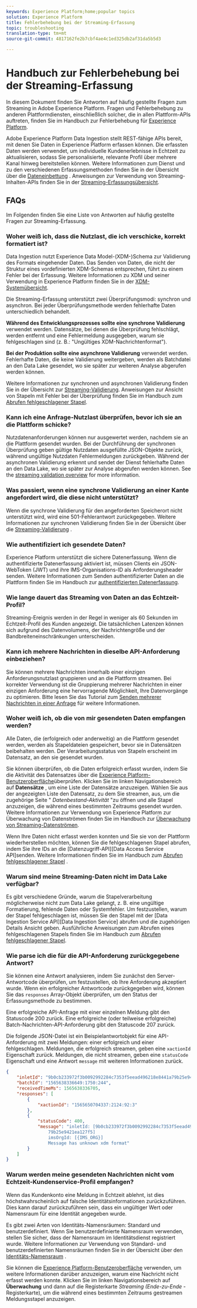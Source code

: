 ```yaml
---
keywords: Experience Platform;home;popular topics
solution: Experience Platform
title: Fehlerbehebung bei der Streaming-Erfassung
topic: troubleshooting
translation-type: tm+mt
source-git-commit: 4817162fe2b7cbf4ae4c1ed325db2af31da5b5d3

---
```



# Handbuch zur Fehlerbehebung bei der Streaming-Erfassung

In diesem Dokument finden Sie Antworten auf häufig gestellte Fragen zum Streaming in Adobe Experience Platform. Fragen und Fehlerbehebung zu anderen Plattformdiensten, einschließlich solcher, die in allen Plattform-APIs auftreten, finden Sie im Handbuch zur Fehlerbehebung für [Experience Platform](../../landing/troubleshooting.md).

Adobe Experience Platform Data Ingestion stellt REST-fähige APIs bereit, mit denen Sie Daten in Experience Platform erfassen können. Die erfassten Daten werden verwendet, um individuelle Kundenerlebnisse in Echtzeit zu aktualisieren, sodass Sie personalisierte, relevante Profil über mehrere Kanal hinweg bereitstellen können. Weitere Informationen zum Dienst und zu den verschiedenen Erfassungsmethoden finden Sie in der Übersicht über die [Dateneinbettung](../home.md) . Anweisungen zur Verwendung von Streaming-Inhalten-APIs finden Sie in der [Streaming-Erfassungsübersicht](../streaming-ingestion/overview.md).

## FAQs

Im Folgenden finden Sie eine Liste von Antworten auf häufig gestellte Fragen zur Streaming-Erfassung.

### Woher weiß ich, dass die Nutzlast, die ich verschicke, korrekt formatiert ist?

Data Ingestion nutzt Experience Data Model-(XDM-)Schema zur Validierung des Formats eingehender Daten. Das Senden von Daten, die nicht der Struktur eines vordefinierten XDM-Schemas entsprechen, führt zu einem Fehler bei der Erfassung. Weitere Informationen zu XDM und seiner Verwendung in Experience Platform finden Sie in der [XDM-Systemübersicht](../../xdm/home.md).

Die Streaming-Erfassung unterstützt zwei Überprüfungsmodi: synchron und asynchron. Bei jeder Überprüfungsmethode werden fehlerhafte Daten unterschiedlich behandelt.

**Während des Entwicklungsprozesses sollte eine synchrone Validierung** verwendet werden. Datensätze, bei denen die Überprüfung fehlschlägt, werden entfernt und eine Fehlermeldung ausgegeben, warum sie fehlgeschlagen sind (z. B.: &quot;Ungültiges XDM-Nachrichtenformat&quot;).

**Bei der Produktion sollte eine asynchrone Validierung** verwendet werden. Fehlerhafte Daten, die keine Validierung weitergeben, werden als Batchdatei an den Data Lake gesendet, wo sie später zur weiteren Analyse abgerufen werden können.

Weitere Informationen zur synchronen und asynchronen Validierung finden Sie in der Übersicht zur [Streaming-Validierung](../quality/streaming-validation.md). Anweisungen zur Ansicht von Stapeln mit Fehler bei der Überprüfung finden Sie im Handbuch zum [Abrufen fehlgeschlagener Stapel](../quality/retrieve-failed-batches.md).

### Kann ich eine Anfrage-Nutzlast überprüfen, bevor ich sie an die Plattform schicke?

Nutzdatenanforderungen können nur ausgewertet werden, nachdem sie an die Plattform gesendet wurden. Bei der Durchführung der synchronen Überprüfung geben gültige Nutzdaten ausgefüllte JSON-Objekte zurück, während ungültige Nutzdaten Fehlermeldungen zurückgeben. Während der asynchronen Validierung erkennt und sendet der Dienst fehlerhafte Daten an den Data Lake, wo sie später zur Analyse abgerufen werden können. See the [streaming validation overview](../quality/streaming-validation.md) for more information.

### Was passiert, wenn eine synchrone Validierung an einer Kante angefordert wird, die diese nicht unterstützt?

Wenn die synchrone Validierung für den angeforderten Speicherort nicht unterstützt wird, wird eine 501-Fehlerantwort zurückgegeben. Weitere Informationen zur synchronen Validierung finden Sie in der Übersicht über die [Streaming-Validierung](../quality/streaming-validation.md) .

### Wie authentifiziert ich gesendete Daten?

Experience Platform unterstützt die sichere Datenerfassung. Wenn die authentifizierte Datenerfassung aktiviert ist, müssen Clients ein JSON-WebToken (JWT) und ihre IMS-Organisations-ID als Anforderungsheader senden. Weitere Informationen zum Senden authentifizierter Daten an die Plattform finden Sie im Handbuch zur [authentifizierten Datenerfassung](../tutorials/create-authenticated-streaming-connection.md).

### Wie lange dauert das Streaming von Daten an das Echtzeit-Profil?

Streaming-Ereignis werden in der Regel in weniger als 60 Sekunden im Echtzeit-Profil des Kunden angezeigt. Die tatsächlichen Latenzen können sich aufgrund des Datenvolumens, der Nachrichtengröße und der Bandbreiteneinschränkungen unterscheiden.

### Kann ich mehrere Nachrichten in dieselbe API-Anforderung einbeziehen?

Sie können mehrere Nachrichten innerhalb einer einzigen Anforderungsnutzlast gruppieren und an die Plattform streamen. Bei korrekter Verwendung ist die Gruppierung mehrerer Nachrichten in einer einzigen Anforderung eine hervorragende Möglichkeit, Ihre Datenvorgänge zu optimieren. Bitte lesen Sie das Tutorial zum [Senden mehrerer Nachrichten in einer Anfrage](../tutorials/streaming-multiple-messages.md) für weitere Informationen.

### Woher weiß ich, ob die von mir gesendeten Daten empfangen werden?

Alle Daten, die (erfolgreich oder anderweitig) an die Plattform gesendet werden, werden als Stapeldateien gespeichert, bevor sie in Datensätzen beibehalten werden. Der Verarbeitungsstatus von Stapeln erscheint im Datensatz, an den sie gesendet wurden.

Sie können überprüfen, ob die Daten erfolgreich erfasst wurden, indem Sie die Aktivität des Datensatzes über die [Experience Platform-Benutzeroberfläche](https://platform.adobe.com)überprüfen. Klicken Sie im linken Navigationsbereich auf **Datensätze** , um eine Liste der Datensätze anzuzeigen. Wählen Sie aus der angezeigten Liste den Datensatz, zu dem Sie streamen, aus, um die zugehörige Seite &quot; *Datenbestand-Aktivität* &quot;zu öffnen und alle Stapel anzuzeigen, die während eines bestimmten Zeitraums gesendet wurden. Weitere Informationen zur Verwendung von Experience Platform zur Überwachung von Datenströmen finden Sie im Handbuch zur [Überwachung von Streaming-Datenströmen](../quality/monitor-data-flows.md).

Wenn Ihre Daten nicht erfasst werden konnten und Sie sie von der Plattform wiederherstellen möchten, können Sie die fehlgeschlagenen Stapel abrufen, indem Sie ihre IDs an die [Datenzugriff-API][Data Access Service API]senden. Weitere Informationen finden Sie im Handbuch zum [Abrufen fehlgeschlagener Stapel](../quality/retrieve-failed-batches.md) .

### Warum sind meine Streaming-Daten nicht im Data Lake verfügbar?

Es gibt verschiedene Gründe, warum die Stapelverarbeitung möglicherweise nicht zum Data Lake gelangt, z. B. eine ungültige Formatierung, fehlende Daten oder Systemfehler. Um festzustellen, warum der Stapel fehlgeschlagen ist, müssen Sie den Stapel mit der [Data Ingestion Service API][Data Ingestion Service] abrufen und die zugehörigen Details Ansicht geben. Ausführliche Anweisungen zum Abrufen eines fehlgeschlagenen Stapels finden Sie im Handbuch zum [Abrufen fehlgeschlagener Stapel](../quality/retrieve-failed-batches.md).

### Wie parse ich die für die API-Anforderung zurückgegebene Antwort?

Sie können eine Antwort analysieren, indem Sie zunächst den Server-Antwortcode überprüfen, um festzustellen, ob Ihre Anforderung akzeptiert wurde. Wenn ein erfolgreicher Antwortcode zurückgegeben wird, können Sie das `responses` Array-Objekt überprüfen, um den Status der Erfassungsmethode zu bestimmen.

Eine erfolgreiche API-Anfrage mit einer einzelnen Meldung gibt den Statuscode 200 zurück. Eine erfolgreiche (oder teilweise erfolgreiche) Batch-Nachrichten-API-Anforderung gibt den Statuscode 207 zurück.

Die folgende JSON-Datei ist ein Beispielantwortobjekt für eine API-Anforderung mit zwei Meldungen: einer erfolgreich und einer fehlgeschlagen. Meldungen, die erfolgreich streamen, geben eine `xactionId` Eigenschaft zurück. Meldungen, die nicht streamen, geben eine `statusCode` Eigenschaft und eine Antwort `message` mit weiteren Informationen zurück.

```JSON
{
    "inletId": "9b0cb233972f3b0092992284c7353f5eead496218e8441a79b25e9421ea127f5",
    "batchId": "1565638336649:1750:244",
    "receivedTimeMs": 1565638336705,
    "responses": [
        {
            "xactionId": "1565650704337:2124:92:3"
        },
        {
            "statusCode": 400,
            "message": "inletId: [9b0cb233972f3b0092992284c7353f5eead496218e8441a
                79b25e9421ea127f5] 
                imsOrgId: [{IMS_ORG}] 
                Message has unknown xdm format"
        }
    ]
}
```

### Warum werden meine gesendeten Nachrichten nicht vom Echtzeit-Kundenservice-Profil empfangen?

Wenn das Kundenkonto eine Meldung in Echtzeit ablehnt, ist dies höchstwahrscheinlich auf falsche Identitätsinformationen zurückzuführen. Dies kann darauf zurückzuführen sein, dass ein ungültiger Wert oder Namensraum für eine Identität angegeben wurde.

Es gibt zwei Arten von Identitäts-Namensräumen: Standard und benutzerdefiniert. Wenn Sie benutzerdefinierte Namensraum verwenden, stellen Sie sicher, dass der Namensraum im Identitätsdienst registriert wurde. Weitere Informationen zur Verwendung von Standard- und benutzerdefinierten Namensräumen finden Sie in der Übersicht über den [Identitäts-Namensraum](../../identity-service/namespaces.md) .

Sie können die [Experience Platform-Benutzeroberfläche](https://platform.adobe.com) verwenden, um weitere Informationen darüber anzuzeigen, warum eine Nachricht nicht erfasst werden konnte. Klicken Sie im linken Navigationsbereich auf **Überwachung** und dann auf die Registerkarte _Streaming (Ende-zu-Ende_ -Registerkarte), um die während eines bestimmten Zeitraums gestreamen Meldungsstapel anzuzeigen.